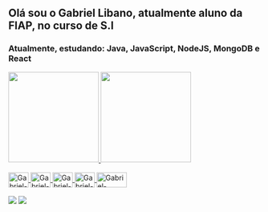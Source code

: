## Olá sou o Gabriel Libano, atualmente aluno da FIAP, no curso de S.I
### Atualmente, estudando: Java, JavaScript, NodeJS, MongoDB e React
<div align="center" style="display:flex">
  <a href="https://github.com/GabrielLibano">
  <img height="180em" src="https://github-readme-stats.vercel.app/api?username=GabrielLibano&show_icons=true&theme=dracula&include_all_commits=true&count_private=true"/>
  <img height="180em" src="https://github-readme-stats.vercel.app/api/top-langs/?username=GabrielLibano&layout=compact&langs_count=7&theme=dracula"/>
</div>
    
<div style="display: inline_block"><br>
  <img align="center" alt="Gabriel-HTML" height="30" width="40" src="https://cdn.jsdelivr.net/gh/devicons/devicon/icons/html5/html5-original.svg">
  <img align="center" alt="Gabriel-CSS" height="30" width="40" src="https://cdn.jsdelivr.net/gh/devicons/devicon/icons/css3/css3-original.svg">
  <img align="center" alt="Gabriel-Java" height="30" width="40" src="https://cdn.jsdelivr.net/gh/devicons/devicon/icons/javascript/javascript-original.svg">
  <img align="center" alt="Gabriel-SQL" height="30" width="40" src="https://cdn.jsdelivr.net/gh/devicons/devicon/icons/mysql/mysql-original-wordmark.svg">
  <img align="center" alt="Gabriel-VBNET" height="30" width="60" src="https://img.shields.io/badge/.NET-5C2D91?style=for-the-badge&logo=.net&logoColor=white">
</div>
  <br>
<div> 
  <a href="https://www.instagram.com/gabriel_libano/" target="_blank"><img src="https://img.shields.io/badge/Instagram-E4405F?style=for-the-badge&logo=instagram&logoColor=white" target="_blank"></a>
  <a href="https://www.linkedin.com/in/gabriel-libano-9b64021a2/" target="_blank"><img src="https://img.shields.io/badge/LinkedIn-0077B5?style=for-the-badge&logo=linkedin&logoColor=white" target="_blank"></a>
  
</div>
          
